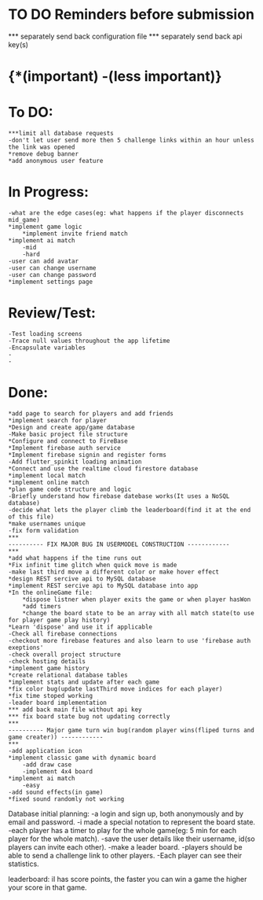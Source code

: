 # TO DO Reminders before submission

*** separately send back configuration file
*** separately send back api key(s)

# {*(important) -(less important)}
# To DO:

    ***limit all database requests
    -don't let user send more then 5 challenge links within an hour unless the link was opened
    *remove debug banner
    *add anonymous user feature 

# In Progress:

    -what are the edge cases(eg: what happens if the player disconnects mid_game)
    *implement game logic
        *implement invite friend match
    *implement ai match
        -mid
        -hard
    -user can add avatar
    -user can change username
    -user can change password
    *implement settings page

# Review/Test:

    -Test loading screens
    -Trace null values throughout the app lifetime
    -Encapsulate variables
    -
    -

# Done:

    *add page to search for players and add friends
    *implement search for player
    *Design and create app/game database
    -Make basic project file structure
    *Configure and connect to FireBase
    *Implement firebase auth service
    *Implement firebase signin and register forms
    -Add flutter_spinkit loading animation
    *Connect and use the realtime cloud firestore database
    *implement local match
    *implement online match
    *plan game code structure and logic
    -Briefly understand how firebase datebase works(It uses a NoSQL database)
    -decide what lets the player climb the leaderboard(find it at the end of this file)
    *make usernames unique
    -fix form validation
    ***
    ---------- FIX MAJOR BUG IN USERMODEL CONSTRUCTION ------------
    ***
    *add what happens if the time runs out
    *Fix infinit time glitch when quick move is made
    -make last third move a different color or make hover effect
    *design REST sercive api to MySQL database
    *implement REST sercive api to MySQL database into app
    *In the onlineGame file:
        *dispose listner when player exits the game or when player hasWon
        *add timers
        *change the board state to be an array with all match state(to use for player game play history)
    *Learn 'dispose' and use it if applicable
    -Check all firebase connections
    -checkout more firebase features and also learn to use 'firebase auth exeptions'
    -check overall project structure
    -check hosting details
    *implement game history
    *create relational database tables
    *implement stats and update after each game
    *fix color bug(update lastThird move indices for each player)
    *fix time stoped working
    -leader board implementation
    *** add back main file without api key
    *** fix board state bug not updating correctly
    ***
    ---------- Major game turn win bug(random player wins(fliped turns and game creater)) ------------
    ***
    -add application icon
    *implement classic game with dynamic board
        -add draw case
        -implement 4x4 board
    *implement ai match
        -easy
    -add sound effects(in game)
    *fixed sound randomly not working

Database initial planning:
-a login and sign up, both anonymously and by email and password.
    -i made a special notation to represent the board state.
    -each player has a timer to play for the whole game(eg: 5 min for each player for the whole match).
    -save the user details like their username, id(so players can invite each other).
-make a leader board.
    -players should be able to send a challenge link to other players.
    -Each player can see their statistics.

leaderboard:
iI has score points, the faster you can win a game the higher your score in that game.